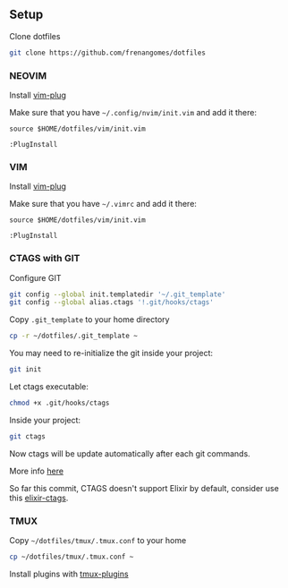 ## Setup

Clone dotfiles
```bash
git clone https://github.com/frenangomes/dotfiles
```

### NEOVIM
Install [vim-plug](https://github.com/junegunn/vim-plug)

Make sure that you have `~/.config/nvim/init.vim` and add it there:
```
source $HOME/dotfiles/vim/init.vim
```

```VIM
:PlugInstall
```

### VIM
Install [vim-plug](https://github.com/junegunn/vim-plug)

Make sure that you have `~/.vimrc` and add it there:
```
source $HOME/dotfiles/vim/init.vim
```

```VIM
:PlugInstall
```

### CTAGS with GIT

Configure GIT
```bash
git config --global init.templatedir '~/.git_template'
git config --global alias.ctags '!.git/hooks/ctags'
```

Copy `.git_template` to your home directory
```bash
cp -r ~/dotfiles/.git_template ~
```

You may need to re-initialize the git inside your project:
```bash
git init
```

Let ctags executable:
```bash
chmod +x .git/hooks/ctags
```

Inside your project:
```bash
git ctags
```

Now ctags will be update automatically after each git commands.

More info [here](http://tbaggery.com/2011/08/08/effortless-ctags-with-git.html)

So far this commit, CTAGS doesn't support Elixir by default, consider use this [elixir-ctags](https://github.com/mmorearty/elixir-ctags).

### TMUX

Copy `~/dotfiles/tmux/.tmux.conf` to your home

```bash
cp ~/dotfiles/tmux/.tmux.conf ~
```

Install plugins with [tmux-plugins](https://github.com/tmux-plugins/tpm)
